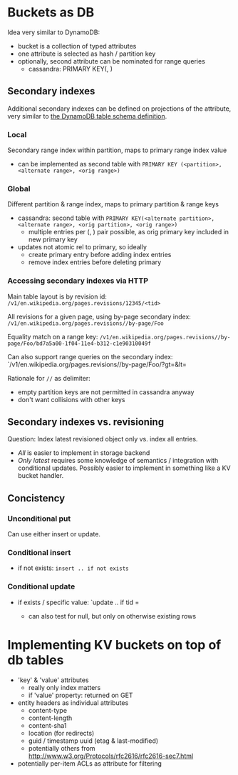 # Buckets as DB
Idea very similar to DynamoDB: 
- bucket is a collection of typed attributes
- one attribute is selected as hash / partition key
- optionally, second attribute can be nominated for range queries
    - cassandra: PRIMARY KEY(<partition>, <range>)

## Secondary indexes
Additional secondary indexes can be defined on projections of the attribute,
very similar to [the DynamoDB table schema
definition](http://docs.aws.amazon.com/amazondynamodb/latest/APIReference/API_CreateTable.html#API_CreateTable_RequestSyntax).

### Local
Secondary range index within partition, maps to primary range index value
- can be implemented as second table with 
  `PRIMARY KEY (<partition>, <alternate range>, <orig range>)`

### Global
Different partition & range index, maps to primary partition & range keys
- cassandra: second table with
  `PRIMARY KEY(<alternate partition>, <alternate range>, <orig
  partition>, <orig range>)`
    - multiple entries per (<alternate partition>, <alternate range>) pair
      possible, as orig primary key included in new primary key
- updates not atomic rel to primary, so ideally
    - create primary entry before adding index entries
    - remove index entries before deleting primary

### Accessing secondary indexes via HTTP
Main table layout is by revision id:
`/v1/en.wikipedia.org/pages.revisions/12345/<tid>`

All revisions for a given page, using by-page secondary index:
`/v1/en.wikipedia.org/pages.revisions//by-page/Foo`

Equality match on a range key:
`/v1/en.wikipedia.org/pages.revisions//by-page/Foo/bd7a5a00-1f04-11e4-b312-c1e90310049f`

Can also support range queries on the secondary index:
`/v1/en.wikipedia.org/pages.revisions//by-page/Foo/?gt=<starttime>&lt=<endtime>

Rationale for `//` as delimiter:
- empty partition keys are not permitted in cassandra anyway
- don't want collisions with other keys

## Secondary indexes vs. revisioning
Question: Index latest revisioned object only vs. index all entries.
- *All* is easier to implement in storage backend
- *Only latest* requires some knowledge of semantics / integration with
  conditional updates. Possibly easier to implement in something like a KV
  bucket handler.

## Concistency
### Unconditional put
Can use either insert or update.

### Conditional insert
- if not exists: `insert .. if not exists`

### Conditional update
- if exists / specific value: `update .. if tid = <etag>
    - can also test for null, but only on otherwise existing rows

# Implementing KV buckets on top of db tables
- 'key' & 'value' attributes
    - really only index matters
    - if 'value' property: returned on GET
- entity headers as individual attributes
    - content-type
    - content-length
    - content-sha1
    - location (for redirects)
    - guid / timestamp uuid (etag & last-modified)
    - potentially others from
      http://www.w3.org/Protocols/rfc2616/rfc2616-sec7.html
- potentially per-item ACLs as attribute for filtering

